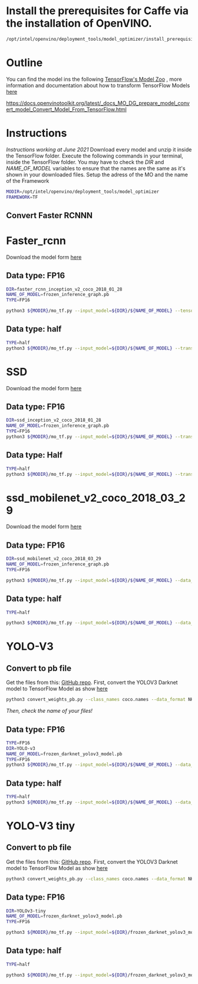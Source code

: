 # Install the prerequisites for Caffe via the installation of OpenVINO.
```bash
/opt/intel/openvino/deployment_tools/model_optimizer/install_prerequisites/install_prerequisites_tf.sh
```

# Outline
You can find the model ins the following [TensorFlow's Model Zoo](https://github.com/tensorflow/models/blob/master/research/object_detection/g3doc/detection_model_zoo.md)
, more information and documentation about how to transform TensorFlow Models [here](https://docs.openvinotoolkit.org/latest/_docs_MO_DG_prepare_model_convert_model_Convert_Model_From_TensorFlow.html)

<https://docs.openvinotoolkit.org/latest/_docs_MO_DG_prepare_model_convert_model_Convert_Model_From_TensorFlow.html>

# Instructions
_Instructions working at June 2021_
Download every model and unzip it inside the TensorFlow folder.
Execute the following commands in your terminal, inside the TensorFlow folder. You may have to check the *DIR* and *NAME_OF_MODEL* variables to ensure that the names are the same as it's shown in your downloaded files.
Setup the adress of the MO and the name of the Framework
```bash
MODIR=/opt/intel/openvino/deployment_tools/model_optimizer
FRAMEWORK=TF
```
## Convert Faster RCNNN
# Faster_rcnn
Download the model form [here](http://download.tensorflow.org/models/object_detection/faster_rcnn_inception_v2_coco_2018_01_28.tar.gz)
## Data type: FP16
```bash
DIR=faster_rcnn_inception_v2_coco_2018_01_28
NAME_OF_MODEL=frozen_inference_graph.pb
TYPE=FP16

python3 ${MODIR}/mo_tf.py --input_model=${DIR}/${NAME_OF_MODEL} --tensorflow_use_custom_operations_config ${MODIR}/extensions/front/tf/faster_rcnn_support.json --reverse_input_channels --output=detection_classes,detection_scores,detection_boxes,num_detections --tensorflow_object_detection_api_pipeline_config ${DIR}/pipeline.config --input=image_tensor --data_type ${TYPE}  --progress --output_dir ${DIR}/${TYPE} --model_name ${FRAMEWORK}_${DIR} --input_shape=[1,600,1024,3]
```

## Data type: half
```bash
TYPE=half
python3 ${MODIR}/mo_tf.py --input_model=${DIR}/${NAME_OF_MODEL} --transformations_config ${MODIR}/extensions/front/tf/faster_rcnn_support.json --reverse_input_channels --output=detection_classes,detection_scores,detection_boxes,num_detections --tensorflow_object_detection_api_pipeline_config ${DIR}/pipeline.config --input=image_tensor --data_type ${TYPE}  --progress --output_dir ${DIR}/${TYPE} --model_name ${FRAMEWORK}_${DIR} --input_shape=[1,600,1024,3]
```
# SSD
Download the model form [here](http://download.tensorflow.org/models/object_detection/ssd_inception_v2_coco_2018_01_28.tar.gz)
## Data type: FP16
```bash
DIR=ssd_inception_v2_coco_2018_01_28
NAME_OF_MODEL=frozen_inference_graph.pb
TYPE=FP16
python3 ${MODIR}/mo_tf.py --input_model=${DIR}/${NAME_OF_MODEL} --transformations_config ${MODIR}/extensions/front/tf/ssd_v2_support.json --tensorflow_object_detection_api_pipeline_config ${DIR}/pipeline.config --reverse_input_channels --progress --data_type ${TYPE} --output_dir ${DIR}/${TYPE} --model_name ${FRAMEWORK}_${DIR}
```
## Data type: Half
```bash
TYPE=half
python3 ${MODIR}/mo_tf.py --input_model=${DIR}/${NAME_OF_MODEL} --transformations_config ${MODIR}/extensions/front/tf/ssd_v2_support.json --tensorflow_object_detection_api_pipeline_config ${DIR}/pipeline.config --reverse_input_channels --progress --data_type ${TYPE} --output_dir ${DIR}/${TYPE} --model_name ${FRAMEWORK}_${DIR}
```
# ssd_mobilenet_v2_coco_2018_03_29
Download the model form [here](http://download.tensorflow.org/models/object_detection/ssd_inception_v2_coco_2018_01_28.tar.gz)

## Data type: FP16
```bash
DIR=ssd_mobilenet_v2_coco_2018_03_29
NAME_OF_MODEL=frozen_inference_graph.pb
TYPE=FP16

python3 ${MODIR}/mo_tf.py --input_model=${DIR}/${NAME_OF_MODEL} --data_type ${TYPE} --tensorflow_use_custom_operations_config ${MODIR}/extensions/front/tf/ssd_v2_support.json --output_dir ${DIR}/${TYPE} --progress --tensorflow_object_detection_api_pipeline_config ${DIR}/pipeline.config --model_name ${FRAMEWORK}_${DIR} --output=detection_classes,detection_scores,detection_boxes,num_detections --reverse_input_channels --input_shape=[1,300,300,3] --input=image_tensor
```
## Data type: half
```bash
TYPE=half

python3 ${MODIR}/mo_tf.py --input_model=${DIR}/${NAME_OF_MODEL} --data_type ${TYPE} --tensorflow_use_custom_operations_config ${MODIR}/extensions/front/tf/ssd_v2_support.json --output_dir ${DIR}/${TYPE} --progress --tensorflow_object_detection_api_pipeline_config ${DIR}/pipeline.config --model_name ${FRAMEWORK}_${DIR} --output=detection_classes,detection_scores,detection_boxes,num_detections --reverse_input_channels --input_shape=[1,300,300,3] --input=image_tensor
```

# YOLO-V3
## Convert to pb file
Get the files from this: [GitHub repo](https://github.com/mystic123/tensorflow-yolo-v3).
First, convert the YOLOV3 Darknet model to TensorFlow Model as show [here](https://docs.openvinotoolkit.org/latest/_docs_MO_DG_prepare_model_convert_model_tf_specific_Convert_YOLO_From_Tensorflow.html)
```bash
python3 convert_weights_pb.py --class_names coco.names --data_format NHWC --weights_file yolov3.weights
```
_Then, check the name of your files!_
## Data type: FP16
```bash
TYPE=FP16
DIR=YOLO-v3
NAME_OF_MODEL=frozen_darknet_yolov3_model.pb
TYPE=FP16
python3 ${MODIR}/mo_tf.py --input_model=${DIR}/${NAME_OF_MODEL} --data_type ${TYPE} --output_dir ${DIR}/${TYPE} --progress --tensorflow_use_custom_operations_config ${MODIR}/extensions/front/tf/yolo_v3.json --batch 1 --model_name ${FRAMEWORK}_${DIR}
```
## Data type: half
```bash
TYPE=half
python3 ${MODIR}/mo_tf.py --input_model=${DIR}/${NAME_OF_MODEL} --data_type ${TYPE} --output_dir ${DIR}/${TYPE} --progress --tensorflow_use_custom_operations_config ${MODIR}/extensions/front/tf/yolo_v3.json --batch 1 --model_name ${FRAMEWORK}_${DIR}
```
# YOLO-V3 tiny
## Convert to pb file
Get the files from this: [GitHub repo](https://github.com/mystic123/tensorflow-yolo-v3).
First, convert the YOLOV3 Darknet model to TensorFlow Model as show [here](https://docs.openvinotoolkit.org/latest/_docs_MO_DG_prepare_model_convert_model_tf_specific_Convert_YOLO_From_Tensorflow.html)
```bash
python3 convert_weights_pb.py --class_names coco.names --data_format NHWC --weights_file yolov3-tiny.weights --tiny
```

## Data type: FP16
```bash
DIR=YOLOv3-tiny
NAME_OF_MODEL=frozen_darknet_yolov3_model.pb
TYPE=FP16

python3 ${MODIR}/mo_tf.py --input_model=${DIR}/frozen_darknet_yolov3_model.pb --data_type ${TYPE} --output_dir ${DIR}/${TYPE} --progress --tensorflow_use_custom_operations_config ${MODIR}/extensions/front/tf/yolo_v3_tiny.json --batch 1 --model_name ${FRAMEWORK}_${DIR}
```
## Data type: half
```bash
TYPE=half

python3 ${MODIR}/mo_tf.py --input_model=${DIR}/frozen_darknet_yolov3_model.pb --data_type ${TYPE} --output_dir ${DIR}/${TYPE} --progress --tensorflow_use_custom_operations_config ${MODIR}/extensions/front/tf/yolo_v3_tiny.json --batch 1 --model_name ${FRAMEWORK}_${DIR}
```

